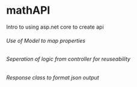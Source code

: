 # mathAPI
Intro to using asp.net core to create api

###### Use of Model to map properties
###### Seperation of logic from controller for reuseability
###### Response class to format json output
